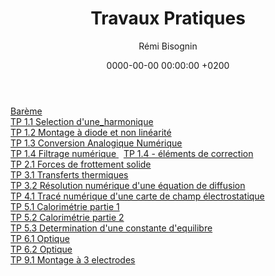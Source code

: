 ﻿---
layout:       post
title:        "Travaux Pratiques"
date:         0000-00-00 00:00:00 +0200
author:       "Rémi Bisognin"
categories:   jekyll update
tags:         tag1 tag2

# POSTS LIST
class:       "style5"                         # config bg-color to post list card (1..6)
list-image:  "/assets/images/pic05.jpg"       # config image to post list card (1..6)
description: >                                # config description to post list card
  Sed nisl arcu euismod sit amet nisi
  lorem etiam dolor veroeros et feugiat.

# POST HEADER
header-image: "/assets/images/pic13.jpg"      # config image to post header
alt-image:    "image description test post h" # config image description to alt att.
---

<a href="Bareme_TP.pdf"> Barème </a>
  <br>
  <a href="Travaux Pratiques/TP_1_1_Selection_d_une_harmonique_v2.pdf"> TP 1.1 Selection d'une_harmonique </a>
  <br>
  <a href="Travaux Pratiques/TP_1_2_Montage_a_diode.pdf"> TP 1.2 Montage à diode et non linéarité </a>
  <br>
  <a href="Travaux Pratiques/TP_1_3_Conversion_Analogique_Numerique.pdf"> TP 1.3 Conversion Analogique Numérique </a>
  <br>
  <a href="Travaux Pratiques/Filtrage_eleve.pdf"> TP 1.4 Filtrage numérique </a> &nbsp; <a href="Travaux Pratiques/Filtrage_prof.pdf"> TP 1.4 - éléments de correction </a>
  <br>
  <a href="Travaux Pratiques/TP_2_1_Forces_de_frottement.pdf"> TP 2.1 Forces de frottement solide </a>
  <br>
  <a href="Travaux Pratiques/TP_3_1_Transferts_thermiques.pdf"> TP 3.1 Transferts thermiques </a>
  <br>
  <a href="Travaux Pratiques/TP_3_2_Resolution_numerique_equation_de_diffusion.pdf"> TP 3.2 Résolution numérique d'une équation de diffusion </a>
  <br>
  <a href="Travaux Pratiques/TP_numerique_carte_de_champ.pdf"> TP 4.1 Tracé numérique d'une carte de champ électrostatique </a>
  <br>
  <a href="Travaux Pratiques/TP_5_1_Calorimetrie_partie_1.pdf"> TP 5.1 Calorimétrie partie 1 </a>
  <br>
  <a href="Travaux Pratiques/TP_5_1_Calorimetrie_partie_2.pdf"> TP 5.2 Calorimétrie partie 2 </a>
  <br>
  <a href="Travaux Pratiques/TP_5_2_Determination_constante_equilibre.pdf"> TP 5.3 Determination d'une constante d'equilibre </a>
  <br>
  <a href="Travaux Pratiques/TP_6_1_Optique.pdf"> TP 6.1 Optique </a>
  <br>
  <a href="Travaux Pratiques/TP_6_2_Optique.pdf"> TP 6.2 Optique </a>
  <br>
  <a href="Travaux Pratiques/TP_9_1_Montage_3_electrodes.pdf"> TP 9.1 Montage à 3 electrodes </a>
  